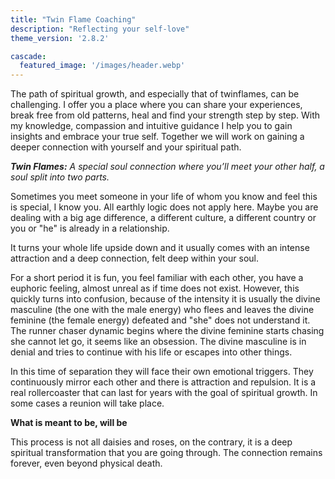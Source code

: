 ```yaml
---
title: "Twin Flame Coaching"
description: "Reflecting your self-love"
theme_version: '2.8.2'

cascade:
  featured_image: '/images/header.webp'
---
```


The path of spiritual growth, and especially that of twinflames, can be challenging. I offer you a place where you can share your experiences, break free from old patterns, heal and find your strength step by step. With my knowledge, compassion and intuitive guidance I help you to gain insights and embrace your true self. Together we will work on gaining a deeper connection with yourself and your spiritual path.

___Twin Flames:___ _A special soul connection where you’ll meet your other half, a soul split into two parts._

Sometimes you meet someone in your life of whom you know and feel this is special, I know you. All earthly logic does not apply here. Maybe you are dealing with a big age difference, a different culture, a different country or you or "he" is already in a relationship.

It turns your whole life upside down and it usually comes with an intense attraction and a deep connection, felt deep within your soul.

For a short period it is fun, you feel familiar with each other, you have a euphoric feeling, almost unreal as if time does not exist. However, this quickly turns into confusion, because of the intensity it is usually the divine masculine (the one with the male energy) who flees and leaves the divine feminine (the female energy) defeated and "she" does not understand it. The runner chaser dynamic begins where the divine feminine starts chasing she cannot let go, it seems like an obsession. The divine masculine is in denial and tries to continue with his life or escapes into other things.

In this time of separation they will face their own emotional triggers. They continuously mirror each other and there is attraction and repulsion. It is a real rollercoaster that can last for years with the goal of spiritual growth. In some cases a reunion will take place.

**What is meant to be, will be**

This process is not all daisies and roses, on the contrary, it is a deep spiritual transformation that you are going through. The connection remains forever, even beyond physical death.

